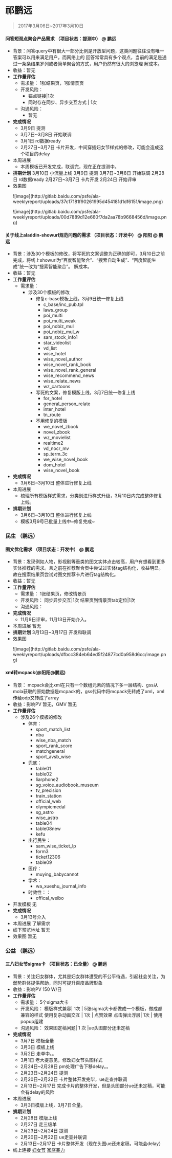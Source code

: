 # 祁鹏远

> 2017年3月06日~2017年3月10日

#### 问答短观点聚合产品需求 （项目状态：提测中） @ 鹏远 
- 背景：问答query中有很大一部分比例是开放型问题，这类问题往往没有唯一答案可以用来满足用户，而网络上的
回答常常具有多个观点，当前的满足是通过一条条结果罗列或者简单聚合的方式，用户仍然有很大的浏览理
解成本。
- 收益：暂无
- **工作量评估** 
    - 需求量：
      1张结果页，1张情景页
    - 开发风险：
        - 锚点链接|1次
        - 同时存在同步、异步交互方式 | 1次 
    - 沟通风险：
        - 暂无
- **完成情况** 
	- 3月9日  提测
	- 3月7日~3月8日 开始联调
    - 3月1日 rd数据ready
	- 2月27日~3月7日 卡片开发，中间穿插妇女节样式的修改，可能会造成这个项目的delay
- 本周进展 
    - 本周模板已开发完成，联调完，现在正在提测中。
- **排期计划**
	3月10日 小流量上线
	3月9日  提测
    3月7日~3月8日 开始联调
    2月28日  rd数据ready
	2月27日~3月7日 卡片开发
	2月24日  开始评审
- 效果图
	<p>![image](http://gitlab.baidu.com/psfe/ala-weeklyreport/uploads/37c17181f90261995d454181d1df6151/image.png)</p>
	<p>![image](http://gitlab.baidu.com/psfe/ala-weeklyreport/uploads/00d7889d12e660f7da2aa78b9668456d/image.png)</p>

####  关于线上aladdin-showurl规范问题的需求 （项目状态：开发中） @ 阳阳 @ 鹏远  
- 背景：涉及30个模板的修改，将写死的文案调整为正确的即可，3月10日之前完成，将线上showurl为“百度智能聚合”、“搜索自动生成”、“百度智能生成”统一改为“搜索智能聚合”。
解成本。
- 收益：暂无
- **工作量评估** 
    - 需求量：
       - 涉及30个模板的修改
		 - 修复c-base模板上线，3月9日统一修复上线
		 	 - c_base/inc_pub.tpl
			 - laws_group	
			 - poi_multi
			 - poi_multi_weak
			 - poi_nobiz_mul
			 - poi_nobiz_mul_w	
			 - sam_stock_info1		
			 - star_videolist
			 - vd_list
			 - wise_hotel
			 - wise_novel_author		 	
			 - wise_novel_rank_book
			 - wise_novel_rank_general
			 - wise_recommend_news
			 - wise_relate_news
			 - wz_cartoons
		 - 写死的文案，修复模版上线，3月7日统一修复上线
		 	 - for_hotel
		 	 - general_person_relate
		 	 - inter_hotel
		 	 - tn_route
		 - 不用修复的模版
			 - we_novel_zbook
			 - novel_zbook
			 - wz_movielist
			 - realtime2
			 - vd_nocr_mv
			 - sp_term_3c
			 - we_wise_novel_book
			 - dom_hotel
			 - wise_novel_book
- **完成情况** 
    - 3月6日~3月10日 整体进行修复上线
- 本周进展 
    - 梳理所有模版样式需求，分类别进行样式升级，3月10日内完成整体修复上线。
- **排期计划**
	- 3月6日~3月10日 整体进行修复上线
    - 模板3月9号已批量上线中~修复完成~
    
### 民生 （鹏远）  
#### 图文优化需求 （项目状态：开发中） @ 鹏远 
- 背景：发现例如人物，影视剧等垂类的图文实体点击较高，用户有想看到更多实体推荐的需求。且之前在推荐聚合页中尝试过实体tag结构化，收益明显。故在搜索结果页尝试对图文推荐卡片进行tag结构化。
- 收益：暂无
- **工作量评估** 
  - 需求量：
 	1张结果页，修改情景页
  - 开发风险：
	同步异步交互|1次
	结果页到情景页tab定位|1次
  - 沟通风险：
- **完成情况** 
	- 11月9日评审，11月13日开始介入。
- 本周进展 
	暂无
- **排期计划**
  3月13日~3月17日 开发和联调
- 效果图 
	<p>![image](http://gitlab.baidu.com/psfe/ala-weeklyreport/uploads/dfbcc384eb64ed5f24877cd0a958d6cc/image.png)</p>
	

#### xml转mcpack(@阳阳@鹏远)
- 背景：
mcpack会比xml在只有一个数组元素的情况下多一层结构、gss从mola获取的原始数据是mcpack的，gss代码中将mcpack先转成了xml，xml传给odp又转成了array
- 收益：影响PV 暂无，GMV 暂无
- **工作量评估** 
  - 涉及26个模板的修改
	- 体育：
    	- sport_match_list
		- nba	
		- wise_nba_match
		- sport_rank_score
		- matchgeneral
		- sport_avsb_wise
	- 兜底：
	    - table01	
		- table02
		- liarphone2
		- sg_voice_audiobook_museum
		- tv_precision
		- train_station	
		- official_web
		- olympicmedal
		- sg_astro
		- wise_astro
		- table04
		- table08new
		- kefu
    - 出行民生：
    	- sam_wise_ticket_lp
		- form3	
		- ticket12306
		- table09
	- 医疗：
    	- muying_babycannot
	- 学术：
    	- wa_xueshu_journal_info
	- 时效性：：
    	- offical_weibo
- 开发模板
	无
- **完成情况**
	- 3月13号介入
- 本周进展
	了解需求
- 线下预览地址
	暂无
- 效果图
 	暂无
 	
 	
### 公益 （鹏远）  
#### 三八妇女节sigma卡 （项目状态：已全量） @ 鹏远 
- 背景：关注妇女群体，尤其是妇女群体遭受的不公平待遇，引起社会关注，为弱势群体提供帮助，同时可提升百度品牌形象
- 收益：影响PV 150 W/日
- **工作量评估** 
  - 需求量：
  5个sigma大卡
  - 开发风险：
  模版样式兼容| 1次 | 5张sigma大卡都做成一个模板，做成都兼容的样式
  使用复杂动画交互 | 1次 | 点赞效果
  点击弹出浮层| 1次 | 使用popup组建
  - 沟通风险：
   效果图定稿问题| 1 次 |ue头图部分还未定稿 
- **完成情况** 
	- 3月7日			模板全量
	- 3月3日			模板上线
	- 3月2日			走单中。。
	- 3月1日			老大提意见，修改妇女节头图样式
	- 2月24日~2月28日 pm处理广告下移delay。。
	- 2月23日~2月24日 提测
	- 2月20日~2月22日 卡片整体开发完毕，ue走查并联调
	- 2月13日~2月17日 完成卡片的整体开发，但是头图部分ue还未定稿，可能会有delay的风险
- 本周进展 
	- 3月3日模版上线，3月7日全量。
- **排期计划**
	- 2月28日 模版上线
    - 2月27日 走三级单
    - 2月23日~2月24日 提测
	- 2月20日~2月22日 ue走查并联调
	- 2月13日~2月17日 卡片整体开发（现在头图ue还未定稿，可能会delay） 
- 线上连接 
	[妇女节](https://m.baidu.com/s?word=%E5%A6%87%E5%A5%B3%E8%8A%82)
	[家庭暴力](https://m.baidu.com/s?word=%E5%AE%B6%E5%BA%AD%E6%9A%B4%E5%8A%9B)
	




